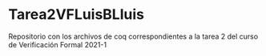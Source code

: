 # Tarea2VFLuisBLluis
Repositorio con los archivos de coq correspondientes a la tarea 2 del curso de Verificación Formal 2021-1

